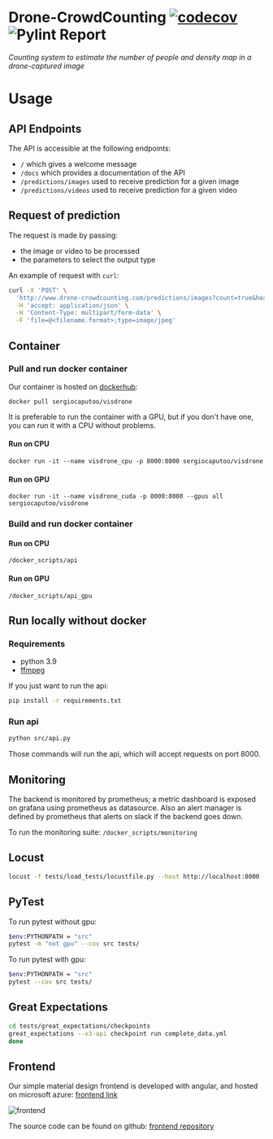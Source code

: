 # Drone-CrowdCounting [![codecov](https://codecov.io/gh/se4ai2122-cs-uniba/Drone-CrowdCounting/branch/main/graph/badge.svg?token=WFM4DH44WF)](https://codecov.io/gh/se4ai2122-cs-uniba/Drone-CrowdCounting) ![Pylint Report](https://github.com/se4ai2122-cs-uniba/Drone-CrowdCounting/actions/workflows/linting.yml/badge.svg)

*Counting system to estimate the number of people and density map in a drone-captured image*

# Usage
## API Endpoints
The API is accessible at the following endpoints:
- `/` which gives a welcome message
- `/docs` which provides a documentation of the API
- `/predictions/images` used to receive prediction for a given image
- `/predictions/videos` used to receive prediction for a given video

## Request of prediction
The request is made by passing:
- the image or video to be processed
- the parameters to select the output type

An example of request with `curl`:
```bash
curl -X 'POST' \
  'http://www.drone-crowdcounting.com/predictions/images?count=true&heatmap=true' \
  -H 'accept: application/json' \
  -H 'Content-Type: multipart/form-data' \
  -F 'file=@<filename.format>;type=image/jpeg'
```

## Container
### Pull and run docker container
Our container is hosted on [dockerhub](https://hub.docker.com/r/sergiocaputoo/visdrone):

`docker pull sergiocaputoo/visdrone`

It is preferable to run the container with a GPU, but if you don't have one, you can run it with a CPU without problems.
#### Run on CPU
```docker run -it --name visdrone_cpu -p 8000:8000 sergiocaputoo/visdrone```
#### Run on GPU
```docker run -it --name visdrone_cuda -p 8000:8000 --gpus all sergiocaputoo/visdrone```

### Build and run docker container
#### Run on CPU
```/docker_scripts/api```
#### Run on GPU
```/docker_scripts/api_gpu```

## Run locally without docker
### Requirements
- python 3.9
- [ffmpeg](https://www.ffmpeg.org/)

If you just want to run the api:
```bash
pip install -r requirements.txt
```

### Run api
```bash
python src/api.py
```
Those commands will run the api, which will accept requests on port 8000.


## Monitoring
The backend is monitored by prometheus; a metric dashboard is exposed on grafana using prometheus as datasource.
Also an alert manager is defined by prometheus that alerts on slack if the backend goes down.

To run the monitoring suite:
```/docker_scripts/monitoring```

## Locust
```bash
locust -f tests/load_tests/locustfile.py --host http://localhost:8000
```

## PyTest
To run pytest without gpu:

```bash
$env:PYTHONPATH = "src"
pytest -m "not gpu" --cov src tests/
```

To run pytest with gpu:
```bash
$env:PYTHONPATH = "src"
pytest --cov src tests/
```

## Great Expectations
```bash
cd tests/great_expectations/checkpoints
great_expectations --v3-api checkpoint run complete_data.yml
done
```
## Frontend
Our simple material design frontend is developed with angular, and hosted on microsoft azure: 
[frontend link](http://drone-crowdcounting.com/)

![frontend](https://user-images.githubusercontent.com/38686676/148965188-d3564ec7-5a5d-4b6d-84fb-b28b08376baf.png)

The source code can be found on github:
[frontend repository](https://github.com/MauroCamporeale/dronecrowd-wa)
